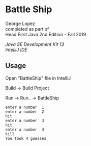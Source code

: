 Battle Ship
==============

George Lopez <br/>
completed as part of<br/>
Head First Java 2nd Edition - Fall 2019 

*Java SE Development Kit 13*<br/>
*IntelliJ IDE*

Usage
------------
Open "BattleShip" file in IntelliJ

Build -> Build Project

Run -> Run.. -> BattleShip

	

    enter a number  1 
    enter a number  2
    hit
    enter a number  3
    hit
    enter a number  4
    kill
    You took 4 guesses

